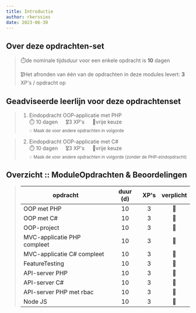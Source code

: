 ```yaml
---
title: Introductie
author: rkerssies
date: 2023-06-30
---
```


## Over deze opdrachten-set
> ⏱️de nominale tijdsduur voor een enkele opdracht is **10** dagen<br>
>
> 🎖️Het afronden van één van de opdrachten in deze modules levert: **3** XP's / opdracht op<br>

## Geadviseerde leerlijn voor deze opdrachtenset
> 1. Eindopdracht OOP-applicatie met PHP<br>
> ⏱️ 10 dagen &emsp; 🎖3 XP's &emsp; 🪽vrije keuze<br>
> <small>💡 Maak de voor andere opdrachten in volgorde</small>

> 2. Eindopdracht OOP-applicatie met C#<br>
> ⏱️ 10 dagen &emsp; 🎖3 XP's &emsp; 🪽vrije keuze<br>
> <small>💡 Maak de voor andere opdrachten in volgorde (zonder de PHP-eindopdracht)</small>

##  Overzicht :: ModuleOpdrachten & Beoordelingen
> | **opdracht**                |     **duur (d)**     | **XP's** | **verplicht** |
> |-----------------------------|:--------------------:|:----------:|:-------------:|
> | OOP met PHP                 |          10          |     3      |      🪽       |
> | OOP met C#                  |          10          |     3      |      🪽       |
> | OOP-project                 |          10          |     3      |      🪽       |
> | MVC-applicatie PHP compleet |          10          |     3      |      🪽       |
> | MVC-applicatie C# compleet  |          10          |     3      |      🪽       |
> | FeatureTesting              |          10          |     3      |      🪽       |
> | API-server PHP              |          10          |     3      |      🪽       |
> | API-server C#               |          10          |     3      |      🪽       |
> | API-server PHP met rbac     |          10          |     3      |      🪽       |
> | Node JS                     |          10          |     3      |      🪽       |

